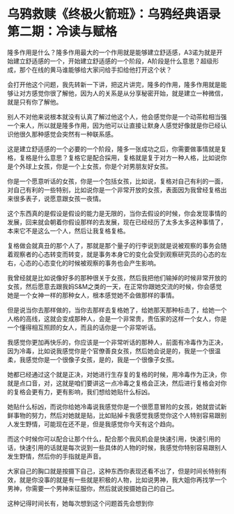# 乌鸦救赎《终极火箭班》：乌鸦经典语录 第二期：冷读与赋格

隆多作用是什么？隆多作用最大的一个作用就是能够建立舒适感，A3诺为就是开始建立舒适感的一个，开始建立舒适感的一个阶段，A阶段是什么意思？超级形成，那个在线的黄马谁能够给大家问给手扣给他打开这个状？

会打开他这个问题，我先转新一下讲，把这片讲完，隆多的作用，隆多作用就是能够让对方感觉你很了解他，因为人的关系是从分享秘密开始，就是建立一种微信，就是只有你了解他。

别人不对他来说根本就没有认真了解过他这个人，他会感觉你是一个动茶粒相当强一个来人，所以就是隆多作用，因为他可以让直接让默身人感觉好像就是你已经认识他很久那种感觉会突然有一种联系感。

这是建立舒适感的一个必要的一个阶段，隆多一张成功之后，你需要做事情就是复格，复格是什么意思？复格它是配合採用，复格就是复于对方一种人格，比如说你是个外球上女孩，你是一个上女孩，你是个对男朋友好女孩。

你是一个愿意听话的女孩，你是一个包括女孩，比如说，复格对自己有利的一面，对自己有利的一些特别，比如说你是一个非常开放的女孩，表面因为我曾经复格出来很多表子，说愿意跟女孩一夜情。

这个东西真的是假设是假设的能力是无限的，当你去假设的时候，你会发现事情的发展，回来就会朝着你假设那样的去发展，现在已经经历了太多太多这种事情了，本来它不是这么一个人，然后让我复格复格。

复格做会就真丑的那个人了，那就是那个量子的行李说到就是说被观察的事务会随着观察者的心态转变而转变，就是事务本身它的变化会受到观察研究员的心态的左右，心态的心态变化的时候被观察的事务也会产生影响。

我曾经就是比如说像好多的那种很关于女孩，然后我把他们输掉的时候非常开放的女孩，然后愿意去跟我妈S&M之类的一天，在正常你跟她交流的时候，你会感觉她是一个女神一样的那种女人，根本感觉她不会做那样的事情。

但是说当你去那样做的，当你去那样去复格她了，给她那天那种标击了，给她一个人格的高线，这就会变成那种人，会是一个非常贵，贵伍家的这样一个女人，你是一个懂得相互照顾的女人，而且的话你是一个非常听话。

我感觉你更加再快乐的，你应该是一个非常听话的那种人，前面有冷毒作为正决，因为冷毒，比如说我感觉你是个官僚善良女孩，然后她会说是的，我是一个很温柔，我感觉你是一个很像子女孩，是的，我是一个很像子女孩。

她都已经通过这个就是正决，对她进行生存复的复格的时候，用冷毒作为正决，你就是点口音，对，这就是咱们要讲这一点冷毒之复格会正决，然后进行复格会对你的复格会更有力，更有影响，我们想给她贴什么标凶。

她贴什么标凶，而说你给她冷毒说我感觉你是一个很愿意冒险的女孩，她就尝试新鲜事物的努力，然后对她就是贴，比如贴掉卡我感觉我感觉你这个人特别容易跟别人发生野情，可能现在还不是，但是我感觉你今天有这个趋向。

而这个时候你可以配合让那个什么，配合那个我风机会是快速引用，快速引用的话，快速引用的话就是每次说到一些具体的人物的时候，我感觉你特别容易跟别人发生野情，然后你的手指就是声音。

大家自己的胸口就是按摄下自己，这种东西你表现还看不出了，但是时间长特别有效，就是你没事的就是有一些就是积极的人物，比如说男神，我大姐你再找学一个男神，你需要一个男神来征服你，然后就说按摄她自己的自己。

这种记得时间长有，她每次想到这个问题首先会想到你
